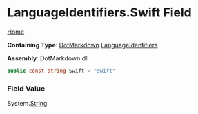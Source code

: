 <a name="_top"></a>

# LanguageIdentifiers\.Swift Field

[Home](../../../README.md#_top)

**Containing Type**: [DotMarkdown](../../README.md#_top)\.[LanguageIdentifiers](../README.md#_top)

**Assembly**: DotMarkdown\.dll

```csharp
public const string Swift = "swift"
```

### Field Value

System\.[String](https://docs.microsoft.com/en-us/dotnet/api/system.string)